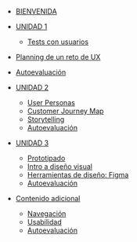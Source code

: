 
* [BIENVENIDA](README.md)

* [UNIDAD 1]()
   * [Tests con usuarios](/02-educacion-continua/02-intro-uxd-2/Unidad-1/01-tests-con-usuarios.md)
<!--    * [Retos UX](/02-educacion-continua/02-intro-uxd-2/Unidad-1/02-challenges.md) -->
   * [Planning de un reto de UX](/02-educacion-continua/02-intro-uxd-2/Unidad-1/03-planning.md)
   * [Autoevaluación](/02-educacion-continua/02-intro-uxd-2/Unidad-1/autoevaluacion.md)

* [UNIDAD 2]()
   * [User Personas](/02-educacion-continua/02-intro-uxd-2/Unidad-2/04-user-personas.md)
   * [Customer Journey Map](/02-educacion-continua/02-intro-uxd-2/Unidad-2/05-customer-journey-map.md)
   * [Storytelling](/02-educacion-continua/02-intro-uxd-2/Unidad-2/06-storytelling.md)
   * [Autoevaluación](/02-educacion-continua/02-intro-uxd-2/Unidad-1/autoevaluacion.md)

* [UNIDAD 3]()
   * [Prototipado](/02-educacion-continua/02-intro-uxd-2/Unidad-3/07-prototipado.md)
   * [Intro a diseño visual](/02-educacion-continua/02-intro-uxd-2/Unidad-3/08-intro-visual-design.md)
   * [Herramientas de diseño: Figma](/02-educacion-continua/02-intro-uxd-2/Unidad-3/09-diseno-visual-con-figma.md)
   * [Autoevaluación](/02-educacion-continua/02-intro-uxd-2/Unidad-1/autoevaluacion.md)

* [Contenido adicional]()
   * [Navegación](/02-educacion-continua/02-intro-uxd-2/Unidad-4/10-navegacion.md)
   * [Usabilidad](/02-educacion-continua/02-intro-uxd-2/Unidad-4/11-usabilidad.md)
   * [Autoevaluación](/02-educacion-continua/02-intro-uxd-2/Unidad-1/autoevaluacion.md)


